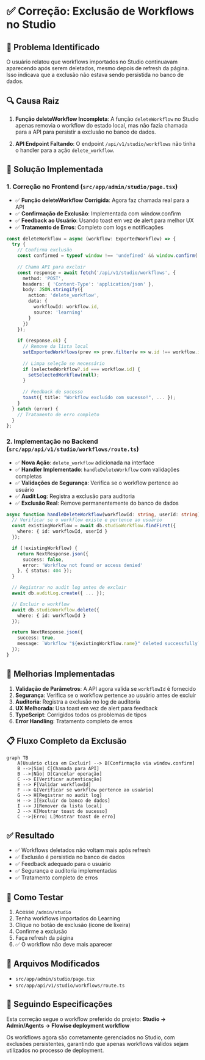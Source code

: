 # ✅ Correção: Exclusão de Workflows no Studio

## 🐛 Problema Identificado

O usuário relatou que workflows importados no Studio continuavam aparecendo após serem deletados, mesmo depois de refresh da página. Isso indicava que a exclusão não estava sendo persistida no banco de dados.

## 🔍 Causa Raiz

1. **Função deleteWorkflow Incompleta**: A função `deleteWorkflow` no Studio apenas removia o workflow do estado local, mas não fazia chamada para a API para persistir a exclusão no banco de dados.

2. **API Endpoint Faltando**: O endpoint `/api/v1/studio/workflows` não tinha o handler para a ação `delete_workflow`.

## 🚀 Solução Implementada

### 1. **Correção no Frontend** (`src/app/admin/studio/page.tsx`)

- ✅ **Função deleteWorkflow Corrigida**: Agora faz chamada real para a API
- ✅ **Confirmação de Exclusão**: Implementada com window.confirm
- ✅ **Feedback ao Usuário**: Usando toast em vez de alert para melhor UX
- ✅ **Tratamento de Erros**: Completo com logs e notificações

```typescript
const deleteWorkflow = async (workflow: ExportedWorkflow) => {
  try {
    // Confirma exclusão
    const confirmed = typeof window !== 'undefined' && window.confirm(...);
    
    // Chama API para excluir
    const response = await fetch('/api/v1/studio/workflows', {
      method: 'POST',
      headers: { 'Content-Type': 'application/json' },
      body: JSON.stringify({
        action: 'delete_workflow',
        data: { 
          workflowId: workflow.id,
          source: 'learning'
        }
      })
    });
    
    if (response.ok) {
      // Remove da lista local
      setExportedWorkflows(prev => prev.filter(w => w.id !== workflow.id));
      
      // Limpa seleção se necessário
      if (selectedWorkflow?.id === workflow.id) {
        setSelectedWorkflow(null);
      }
      
      // Feedback de sucesso
      toast({ title: "Workflow excluído com sucesso!", ... });
    }
  } catch (error) {
    // Tratamento de erro completo
  }
};
```

### 2. **Implementação no Backend** (`src/app/api/v1/studio/workflows/route.ts`)

- ✅ **Nova Ação**: `delete_workflow` adicionada na interface
- ✅ **Handler Implementado**: `handleDeleteWorkflow` com validações completas
- ✅ **Validações de Segurança**: Verifica se o workflow pertence ao usuário
- ✅ **Audit Log**: Registra a exclusão para auditoria
- ✅ **Exclusão Real**: Remove permanentemente do banco de dados

```typescript
async function handleDeleteWorkflow(workflowId: string, userId: string) {
  // Verificar se o workflow existe e pertence ao usuário
  const existingWorkflow = await db.studioWorkflow.findFirst({
    where: { id: workflowId, userId }
  });

  if (!existingWorkflow) {
    return NextResponse.json({
      success: false,
      error: 'Workflow not found or access denied'
    }, { status: 404 });
  }

  // Registrar no audit log antes de excluir
  await db.auditLog.create({ ... });

  // Excluir o workflow
  await db.studioWorkflow.delete({
    where: { id: workflowId }
  });

  return NextResponse.json({
    success: true,
    message: `Workflow "${existingWorkflow.name}" deleted successfully`
  });
}
```

## 🔧 Melhorias Implementadas

1. **Validação de Parâmetros**: A API agora valida se `workflowId` é fornecido
2. **Segurança**: Verifica se o workflow pertence ao usuário antes de excluir
3. **Auditoria**: Registra a exclusão no log de auditoria
4. **UX Melhorada**: Usa toast em vez de alert para feedback
5. **TypeScript**: Corrigidos todos os problemas de tipos
6. **Error Handling**: Tratamento completo de erros

## 📋 Fluxo Completo da Exclusão

```mermaid
graph TB
    A[Usuário clica em Excluir] --> B[Confirmação via window.confirm]
    B -->|Sim| C[Chamada para API]
    B -->|Não| D[Cancelar operação]
    C --> E[Verificar autenticação]
    E --> F[Validar workflowId]
    F --> G[Verificar se workflow pertence ao usuário]
    G --> H[Registrar no audit log]
    H --> I[Excluir do banco de dados]
    I --> J[Remover da lista local]
    J --> K[Mostrar toast de sucesso]
    C -->|Erro| L[Mostrar toast de erro]
```

## ✅ Resultado

- ✅ Workflows deletados não voltam mais após refresh
- ✅ Exclusão é persistida no banco de dados
- ✅ Feedback adequado para o usuário
- ✅ Segurança e auditoria implementadas
- ✅ Tratamento completo de erros

## 🧪 Como Testar

1. Acesse `/admin/studio`
2. Tenha workflows importados do Learning
3. Clique no botão de exclusão (ícone de lixeira)
4. Confirme a exclusão
5. Faça refresh da página
6. ✅ O workflow não deve mais aparecer

## 🔗 Arquivos Modificados

- `src/app/admin/studio/page.tsx`
- `src/app/api/v1/studio/workflows/route.ts`

## 🎯 Seguindo Especificações

Esta correção segue o workflow preferido do projeto:
**Studio → Admin/Agents → Flowise deployment workflow**

Os workflows agora são corretamente gerenciados no Studio, com exclusões persistentes, garantindo que apenas workflows válidos sejam utilizados no processo de deployment.